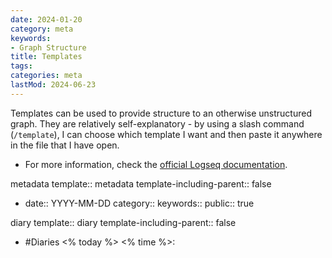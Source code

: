 ```yaml
---
date: 2024-01-20
category: meta
keywords:
- Graph Structure
title: Templates
tags:
categories: meta
lastMod: 2024-06-23
---
```

Templates can be used to provide structure to an otherwise unstructured graph. They are relatively self-explanatory - by using a slash command (`/template`), I can choose which template I want and then paste it anywhere in the file that I have open.

  + For more information, check the [official Logseq documentation](https://hub.logseq.com/features/av5LyiLi5xS7EFQXy4h4K8/how-to-create-and-use-templates-in-logseq/uiwhKfyFJrG7mdrkopjuAG).

metadata
template:: metadata
template-including-parent:: false


  + date:: YYYY-MM-DD
category::
keywords::
public:: true

diary
template:: diary
template-including-parent:: false


  + #Diaries <% today %> <% time %>:
